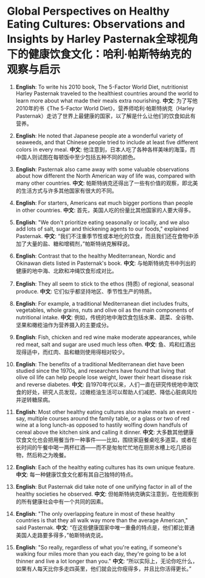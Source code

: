 # Global Perspectives on Healthy Eating Cultures: Observations and Insights by Harley Pasternak全球视角下的健康饮食文化：哈利·帕斯特纳克的观察与启示



1. **English**: To write his 2010 book, The 5-Factor World Diet, nutritionist Harley Pasternak traveled to the healthiest countries around the world to learn more about what made their meals extra nourishing.
   **中文**: 为了写他2010年的书《The 5-Factor World Diet》，营养师哈利·帕斯特纳克（Harley Pasternak）走访了世界上最健康的国家，以了解是什么让他们的饮食如此有营养。

2. **English**: He noted that Japanese people ate a wonderful variety of seaweeds, and that Chinese people tried to include at least five different colors in every meal.
   **中文**: 他注意到，日本人吃了各种各样美味的海藻，而中国人则试图在每顿饭中至少包括五种不同的颜色。

3. **English**: Pasternak also came away with some valuable observations about how different the North American way of life was, compared with many other countries.
   **中文**: 帕斯特纳克还得出了一些有价值的观察，即北美的生活方式与许多其他国家有很大的不同。

4. **English**: For starters, Americans eat much bigger portions than people in other countries.
   **中文**: 首先，美国人吃的份量比其他国家的人要大得多。

5. **English**: "We don't prioritize eating seasonally or locally, and we also add lots of salt, sugar and thickening agents to our foods," explained Pasternak.
   **中文**: “我们不注重季节性或本地化的饮食，而且我们还在食物中添加了大量的盐、糖和增稠剂，”帕斯特纳克解释说。

6. **English**: Contrast that to the healthy Mediterranean, Nordic and Okinawan diets listed in Pasternak's book.
   **中文**: 与帕斯特纳克书中列出的健康的地中海、北欧和冲绳饮食形成对比。

7. **English**: They all seem to stick to the ethos (特质) of regional, seasonal produce.
   **中文**: 它们似乎都坚持地区、季节性生产的特质。

8. **English**: For example, a traditional Mediterranean diet includes fruits, vegetables, whole grains, nuts and olive oil as the main components of nutritional intake.
   **中文**: 例如，传统的地中海饮食包括水果、蔬菜、全谷物、坚果和橄榄油作为营养摄入的主要成分。

9. **English**: Fish, chicken and red wine make moderate appearances, while red meat, salt and sugar are used much less often.
   **中文**: 鱼、鸡和红酒出现得适中，而红肉、盐和糖则使用得相对较少。

10. **English**: The benefits of a traditional Mediterranean diet have been studied since the 1970s, and researchers have found that living that olive oil life can help people lose weight, lower their heart disease risk and reverse diabetes.
    **中文**: 自1970年代以来，人们一直在研究传统地中海饮食的好处，研究人员发现，过橄榄油生活可以帮助人们减肥、降低心脏病风险并逆转糖尿病。

11. **English**: Most other healthy eating cultures also make meals an event - say, multiple courses around the family table, or a glass or two of red wine at a long lunch-as opposed to hastily wolfing down handfuls of cereal above the kitchen sink and calling it dinner.
    **中文**: 大多数其他健康饮食文化也会把用餐当作一种事件——比如，围绕家庭餐桌吃多道菜，或者在长时间的午餐中喝一两杯红酒——而不是匆匆忙忙地在厨房水槽上吃几把谷物，然后称之为晚餐。

12. **English**: Each of the healthy eating cultures has its own unique feature.
    **中文**: 每一种健康饮食文化都有其自己独特的特点。

13. **English**: But Pasternak did take note of one unifying factor in all of the healthy societies he observed.
    **中文**: 但帕斯特纳克确实注意到，在他观察到的所有健康社会中有一个共同的因素。

14. **English**: "The only overlapping feature in most of these healthy countries is that they all walk way more than the average American," said Pasternak.
    **中文**: “在这些健康国家中唯一重叠的特点是，他们都比普通美国人走路要多得多，”帕斯特纳克说。

15. **English**: "So really, regardless of what you're eating, if someone's walking four miles more than you each day, they're going to be a lot thinner and live a lot longer than you."
    **中文**: “所以实际上，无论你吃什么，如果有人每天比你多走四英里，他们就会比你瘦得多，并且比你活得更长。”
